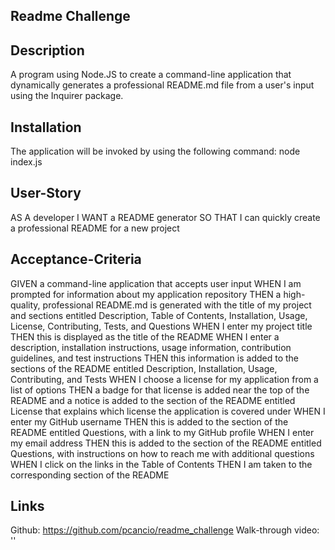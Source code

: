 ## Readme Challenge

## Description
A program using Node.JS to create a command-line application that dynamically generates a professional README.md file from a user's input using the Inquirer package.

## Installation
The application will be invoked by using the following command:
node index.js

## User-Story
AS A developer
I WANT a README generator
SO THAT I can quickly create a professional README for a new project

## Acceptance-Criteria
GIVEN a command-line application that accepts user input
WHEN I am prompted for information about my application repository
THEN a high-quality, professional README.md is generated with the title of my project and sections entitled Description, Table of Contents, Installation, Usage, License, Contributing, Tests, and Questions
WHEN I enter my project title
THEN this is displayed as the title of the README
WHEN I enter a description, installation instructions, usage information, contribution guidelines, and test instructions
THEN this information is added to the sections of the README entitled Description, Installation, Usage, Contributing, and Tests
WHEN I choose a license for my application from a list of options
THEN a badge for that license is added near the top of the README and a notice is added to the section of the README entitled License that explains which license the application is covered under
WHEN I enter my GitHub username
THEN this is added to the section of the README entitled Questions, with a link to my GitHub profile
WHEN I enter my email address
THEN this is added to the section of the README entitled Questions, with instructions on how to reach me with additional questions
WHEN I click on the links in the Table of Contents
THEN I am taken to the corresponding section of the README

## Links

Github: https://github.com/pcancio/readme_challenge
Walk-through video: ''



